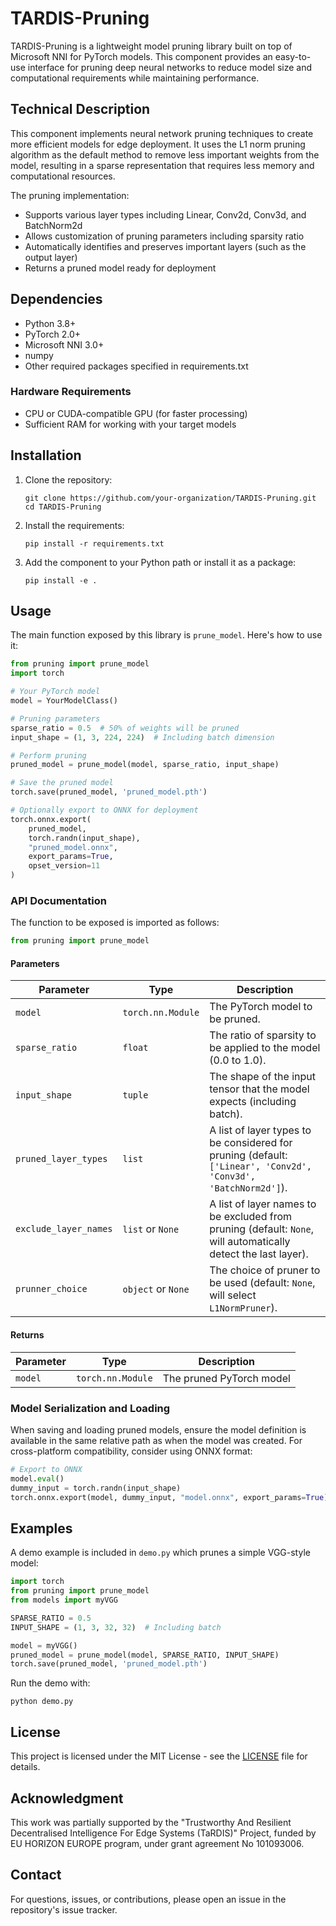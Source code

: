 # TARDIS-Pruning

TARDIS-Pruning is a lightweight model pruning library built on top of Microsoft NNI for PyTorch models. This component provides an easy-to-use interface for pruning deep neural networks to reduce model size and computational requirements while maintaining performance.

## Technical Description

This component implements neural network pruning techniques to create more efficient models for edge deployment. It uses the L1 norm pruning algorithm as the default method to remove less important weights from the model, resulting in a sparse representation that requires less memory and computational resources.

The pruning implementation:
- Supports various layer types including Linear, Conv2d, Conv3d, and BatchNorm2d
- Allows customization of pruning parameters including sparsity ratio
- Automatically identifies and preserves important layers (such as the output layer)
- Returns a pruned model ready for deployment

## Dependencies

- Python 3.8+
- PyTorch 2.0+
- Microsoft NNI 3.0+
- numpy
- Other required packages specified in requirements.txt

### Hardware Requirements
- CPU or CUDA-compatible GPU (for faster processing)
- Sufficient RAM for working with your target models

## Installation

1. Clone the repository:
   ```
   git clone https://github.com/your-organization/TARDIS-Pruning.git
   cd TARDIS-Pruning
   ```

2. Install the requirements:
   ```
   pip install -r requirements.txt
   ```

3. Add the component to your Python path or install it as a package:
   ```
   pip install -e .
   ```

## Usage

The main function exposed by this library is `prune_model`. Here's how to use it:

```python
from pruning import prune_model
import torch

# Your PyTorch model
model = YourModelClass()

# Pruning parameters
sparse_ratio = 0.5  # 50% of weights will be pruned
input_shape = (1, 3, 224, 224)  # Including batch dimension

# Perform pruning
pruned_model = prune_model(model, sparse_ratio, input_shape)

# Save the pruned model
torch.save(pruned_model, 'pruned_model.pth')

# Optionally export to ONNX for deployment
torch.onnx.export(
    pruned_model,
    torch.randn(input_shape),
    "pruned_model.onnx",
    export_params=True,
    opset_version=11
)
```

### API Documentation

The function to be exposed is imported as follows:

```python
from pruning import prune_model
```

#### Parameters

| Parameter            | Type                | Description                                                                 |
|----------------------|---------------------|-----------------------------------------------------------------------------|
| `model`              | `torch.nn.Module`   | The PyTorch model to be pruned.                                             |
| `sparse_ratio`       | `float`             | The ratio of sparsity to be applied to the model (0.0 to 1.0).              |
| `input_shape`        | `tuple`             | The shape of the input tensor that the model expects (including batch).     |
| `pruned_layer_types` | `list`              | A list of layer types to be considered for pruning (default: `['Linear', 'Conv2d', 'Conv3d', 'BatchNorm2d']`). |
| `exclude_layer_names`| `list` or `None`    | A list of layer names to be excluded from pruning (default: `None`, will automatically detect the last layer). |
| `prunner_choice`     | `object` or `None`  | The choice of pruner to be used (default: `None`, will select `L1NormPruner`).                                |

#### Returns 

| Parameter            | Type                | Description                                                                 |
|----------------------|---------------------|-----------------------------------------------------------------------------|
| `model`              | `torch.nn.Module`   | The pruned PyTorch model                                                    |

### Model Serialization and Loading

When saving and loading pruned models, ensure the model definition is available in the same relative path as when the model was created. For cross-platform compatibility, consider using ONNX format:

```python
# Export to ONNX
model.eval()
dummy_input = torch.randn(input_shape)
torch.onnx.export(model, dummy_input, "model.onnx", export_params=True)
```

## Examples

A demo example is included in `demo.py` which prunes a simple VGG-style model:

```python
import torch
from pruning import prune_model
from models import myVGG

SPARSE_RATIO = 0.5
INPUT_SHAPE = (1, 3, 32, 32)  # Including batch

model = myVGG()
pruned_model = prune_model(model, SPARSE_RATIO, INPUT_SHAPE)
torch.save(pruned_model, 'pruned_model.pth')
```

Run the demo with:
```
python demo.py
```

## License

This project is licensed under the MIT License - see the [LICENSE](LICENSE) file for details.


## Acknowledgment

This work was partially supported by the "Trustworthy And Resilient Decentralised Intelligence For Edge Systems (TaRDIS)" Project, funded by EU HORIZON EUROPE program, under grant agreement No 101093006.

## Contact

For questions, issues, or contributions, please open an issue in the repository's issue tracker.






